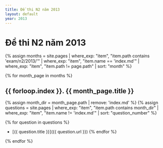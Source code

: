 ```yaml
---
title: Đề thi N2 năm 2013
layout: default
year: 2013
---
```


# Đề thi N2 năm 2013

{% assign months = site.pages
  | where_exp: "item", "item.path contains 'exam/n2/2013/'"
  | where_exp: "item", "item.name == 'index.md'"
  | where_exp: "item", "item.path != page.path"
  | sort: "month" %}

{% for month_page in months %}
## {{ forloop.index }}. {{ month_page.title }}

{% assign month_dir = month_page.path | remove: 'index.md' %}
{% assign questions = site.pages
  | where_exp: "item", "item.path contains month_dir"
  | where_exp: "item", "item.name != 'index.md'"
  | sort: "question_number" %}

{% for question in questions %}
- [{{ question.title }}]({{ question.url }})
{% endfor %}

{% endfor %}